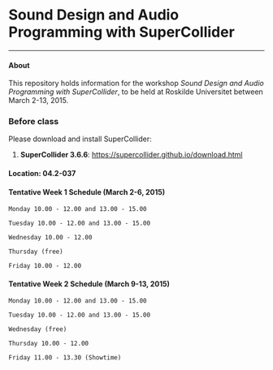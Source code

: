 # Sound Design and Audio Programming with SuperCollider
***

#### About
This repository holds information for the workshop *Sound Design and Audio Programming with SuperCollider*, to be held at Roskilde Universitet between March 2-13, 2015.

### Before class
Please download and install SuperCollider:

1. **SuperCollider 3.6.6**: <https://supercollider.github.io/download.html>

#### Location: 04.2-037

#### Tentative Week 1 Schedule (March 2-6, 2015)
	Monday 10.00 - 12.00 and 13.00 - 15.00

	Tuesday 10.00 - 12.00 and 13.00 - 15.00

	Wednesday 10.00 - 12.00

	Thursday (free)

	Friday 10.00 - 12.00

#### Tentative Week 2 Schedule (March 9-13, 2015)
	Monday 10.00 - 12.00 and 13.00 - 15.00

	Tuesday 10.00 - 12.00 and 13.00 - 15.00

	Wednesday (free)

	Thursday 10.00 - 12.00

	Friday 11.00 - 13.30 (Showtime)

